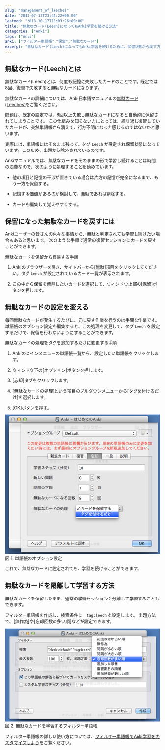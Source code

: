 ```yaml
---
slug: "management_of_leeches"
date: "2013-07-13T23:45:22+00:00"
lastmod: "2013-10-17T13:03:26+00:00"
title: "無駄なカード(Leech)になってもAnki学習を続ける方法"
categories: ["Anki"]
tags: ["Anki"]
anki: ["フィルター単語帳","保留","無駄なカード"]
excerpt: "無駄なカード(Leech)になってもAnki学習を続けるために、保留状態から戻す方法とフィルター単語帳で学習する方法を紹介します。"
---
```

<h2 id="無駄なカード_leech_とは" class="section">無駄なカード(Leech)とは</h2>
<div class="paragraph"><p>無駄なカード(Leech)とは、何度も記憶に失敗したカードのことです。既定では8回、復習で失敗すると無駄なカードになります。</p></div>
<div class="paragraph"><p>無駄なカードの詳細については、Anki日本語マニュアルの<a href="http://wikiwiki.jp/rage2050/?2.0%2FLeeches">無駄カード (Leeches)</a>をご覧ください。</p></div>
<div class="paragraph"><p>問題は、既定の設定では、8回以上失敗し無駄なカードになると自動的に保留されてしまうことです。
この仕組みを知らない方にとっては、繰り返し復習していたカードが、突然単語帳から消えて、行方不明になった感じるのではないかと思います。</p></div>
<div class="paragraph"><p>実際には、単語帳にはそのまま残って、タグ <code>Leech</code> が設定され保留状態になっています。このため、出題から除外されているのです。</p></div>
<div class="paragraph"><p>Ankiマニュアルでは、無駄なカードをそのままの形で学習し続けることは時間の浪費なので、次のように処理することを勧めています。</p></div>
<div class="ulist"><ul>
<li>
<p>
他の項目と記憶の干渉が置きている場合は片方の記憶が完全になるまで、もう一方を保留する。
</p>
</li>
<li>
<p>
記憶する価値があるのか検討して、無駄であれば削除する。
</p>
</li>
<li>
<p>
カードを編集して覚えやすくする。
</p>
</li>
</ul></div>
<h2 id="保留になった無駄なカードを戻すには" class="section">保留になった無駄なカードを戻すには</h2>
<div class="paragraph"><p>Ankiユーザーの皆さんの色々な事情から、無駄と判定されても学習し続けたい場合もあると思います。
次のような手順で通常の復習セッションにカードを戻すことができます。</p></div>
<div class="olist arabic"><div class="title">無駄なカードを保留から復帰する手順</div><ol class="arabic">
<li>
<p>
Ankiのブラウザーを開き、サイドバーから[無駄]項目をクリックしてください。タグ <code>Leech</code> が設定されているカード一覧が表示されます。
</p>
</li>
<li>
<p>
この中から保留を解除したいカードを選択して、ウィンドウ上部の[保留]ボタンを押します。
</p>
</li>
</ol></div>
<h2 id="無駄なカードの設定を変える" class="section">無駄なカードの設定を変える</h2>
<div class="paragraph"><p>毎回無駄なカードが発生するたびに、元に戻す作業を行うのは手間な作業です。
単語帳のオプション設定を編集すると、この処理を変更して、タグ <code>Leech</code> を設定するだけで、保留を行わないようにすることができます。</p></div>
<div class="olist arabic"><div class="title">無駄なカードの処理をタグを追加するだけに変更する手順</div><ol class="arabic">
<li>
<p>
Ankiのメインメニューの単語帳一覧から、設定したい単語帳をクリックします。
</p>
</li>
<li>
<p>
ウィンドウ下の[オプション]ボタンを押します。
</p>
</li>
<li>
<p>
[忘却]タブをクリックします。
</p>
</li>
<li>
<p>
[無駄なカードの処理]という項目のプルダウンメニューから[タグを付けるだけ]を選択します。
</p>
</li>
<li>
<p>
[OK]ボタンを押す。
</p>
</li>
</ol></div>
<div class="imageblock">
<div class="content">
<img src="/images/leech_1.png" alt="単語帳のオプション設定">
</div>
<div class="title">図 1. 単語帳のオプション設定</div>
</div>
<div class="paragraph"><p>これで、無駄なカードに設定されても、学習を続けることができます。</p></div>
<h2 id="無駄なカードを隔離して学習する方法" class="section">無駄なカードを隔離して学習する方法</h2>
<div class="paragraph"><p>無駄なカードを保留したまま、通常の学習セッションと分離して学習することもできます。</p></div>
<div class="paragraph"><p>フィルター単語帳を作成し、検索条件に　<code>tag:leech</code> を設定します。
出題方法で、[無作為]や[忘却回数の多い順]などが設定できます。</p></div>
<div class="imageblock">
<div class="content">
<img src="/images/leech_2.png" alt="無駄なカードを学習するフィルター単語帳">
</div>
<div class="title">図 2. 無駄なカードを学習するフィルター単語帳</div>
</div>
<div class="paragraph"><p>フィルター単語帳の詳しい使い方については、<a href="/how-to-customize-learning/">フィルター単語帳でAnki学習をカスタマイズしよう</a>をご覧ください。</p></div>


